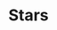 ---
title: "Stars"
summary: "Indie pop band from Canada, formed in 2000. Torquil Campbell - Vocals, keyboards, trumpet Evan Cranley - Bass, guitar, trombone Amy Millan - Guitar, vocals Chris Seligman - Keyboards, programming, French horn Pat McGee - Drums"
image: "stars.jpg"
apple_music_artist_url: "https://music.apple.com/gb/artist/stars/336944256"
---
